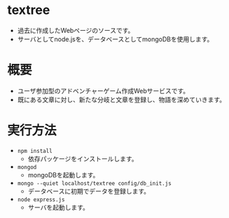 ﻿# textree
- 過去に作成したWebページのソースです。
- サーバとしてnode.jsを、データベースとしてmongoDBを使用します。

# 概要
- ユーザ参加型のアドベンチャーゲーム作成Webサービスです。
- 既にある文章に対し、新たな分岐と文章を登録し、物語を深めていきます。

# 実行方法
- `npm install`
  - 依存パッケージをインストールします。
- `mongod`
  - mongoDBを起動します。
- `mongo --quiet localhost/textree config/db_init.js`
  - データベースに初期でデータを登録します。
- `node express.js`
  - サーバを起動します。

